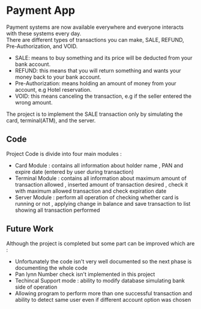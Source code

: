 # Payment App

Payment systems are now available everywhere and everyone interacts with these
systems every day. <br />
There are different types of transactions you can make, SALE, REFUND, Pre-Authorization,
and VOID. <br />
<ul>
  <li> SALE: means to buy something and its price will be deducted from your bank account. </li>
  <li> REFUND: this means that you will return something and wants your money back to your bank account. </li>
  <li> Pre-Authorization: means holding an amount of money from your account, e.g Hotel reservation. </li>
  <li> VOID: this means canceling the transaction, e.g if the seller entered the wrong amount. </li>
</ul> 

<p>
The project is to implement the SALE transaction only by simulating the card, terminal(ATM), and the server.
</p>

## Code
<p>
  Project Code is divide into four main modules :
  <ul>
    <li>Card     Module : contains all information about holder name , PAN and expire date (entered by user during transaction)</li>
    <li>Terminal Module : contains all information about maximum amount of transaction allowed , inserted amount of transaction desired , check it with maximum allowed transaction and check expiration date </li>
    <li>Server   Module : perform all operation of checking whether card is running or not , applying change in balance and save transaction to list showing all transaction performed</li>
  </ul>
</p>

## Future Work
<p>
  Although the project is completed but some part can be improved which are :
  <ul>
    <li>Unfortunately the code isn't very well documented so the next phase is documenting the whole code</li>
    <li>Pan lynn Number check isn't implemented in this project </li>
    <li>Techincal Support mode : ability to modify database simulating bank side of operation </li>
    <li>Allowing program to perform more than one successful transaction and ability to detect same user even if different account option was chosen </li>
  </ul>
</p>
